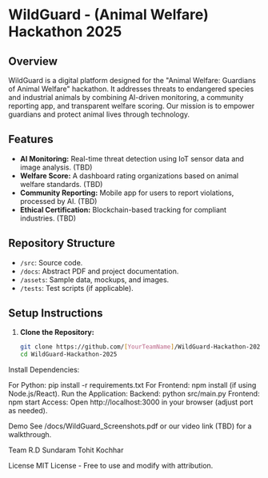 # WildGuard - (Animal Welfare) Hackathon 2025

## Overview
WildGuard is a digital platform designed for the "Animal Welfare: Guardians of Animal Welfare" hackathon. It addresses threats to endangered species and industrial animals by combining AI-driven monitoring, a community reporting app, and transparent welfare scoring. Our mission is to empower guardians and protect animal lives through technology.

## Features
- **AI Monitoring:** Real-time threat detection using IoT sensor data and image analysis. (TBD)
- **Welfare Score:** A dashboard rating organizations based on animal welfare standards. (TBD)
- **Community Reporting:** Mobile app for users to report violations, processed by AI. (TBD)
- **Ethical Certification:** Blockchain-based tracking for compliant industries. (TBD)

## Repository Structure
- `/src`: Source code.
- `/docs`: Abstract PDF and project documentation.
- `/assets`: Sample data, mockups, and images.
- `/tests`: Test scripts (if applicable).

## Setup Instructions
1. **Clone the Repository:**
   ```bash
   git clone https://github.com/[YourTeamName]/WildGuard-Hackathon-2025.git
   cd WildGuard-Hackathon-2025
   ```

Install Dependencies:

For Python: pip install -r requirements.txt
For Frontend: npm install (if using Node.js/React).
Run the Application:
Backend: python src/main.py
Frontend: npm start
Access: Open http://localhost:3000 in your browser (adjust port as needed).

Demo
See /docs/WildGuard_Screenshots.pdf or our video link (TBD) for a walkthrough.

Team
R.D Sundaram
Tohit Kochhar

License
MIT License - Free to use and modify with attribution.
